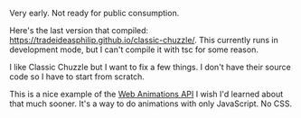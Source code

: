 Very early.
Not ready for public consumption.

Here's the last version that compiled: https://tradeideasphilip.github.io/classic-chuzzle/.
This currently runs in development mode, but I can't compile it with tsc for some reason.

I like Classic Chuzzle but I want to fix a few things.
I don't have their source code so I have to start from scratch.

This is a nice example of the [Web Animations API](https://developer.mozilla.org/en-US/docs/Web/API/Web_Animations_API)
I wish I'd learned about that much sooner.
It's a way to do animations with only JavaScript.
No CSS.
